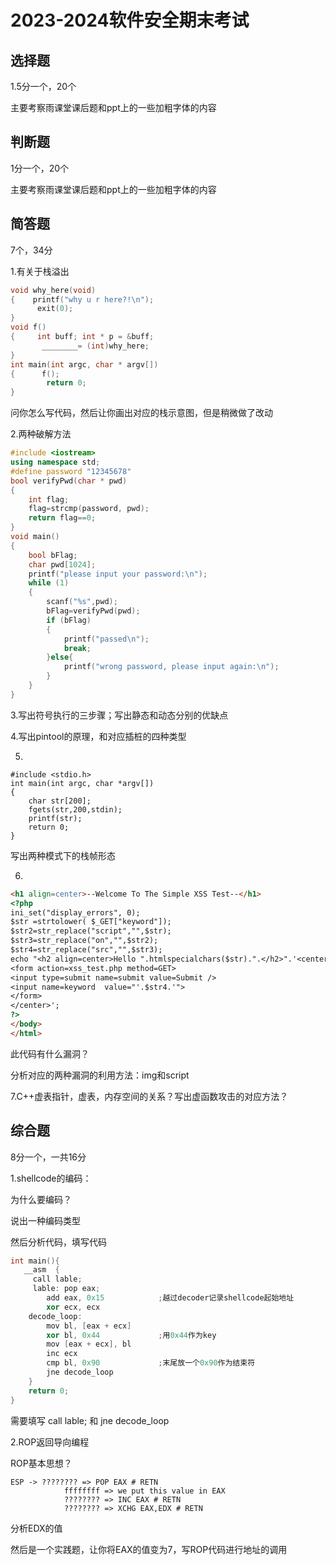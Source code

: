 # 2023-2024软件安全期末考试

## 选择题

1.5分一个，20个

主要考察雨课堂课后题和ppt上的一些加粗字体的内容



## 判断题 

1分一个，20个

主要考察雨课堂课后题和ppt上的一些加粗字体的内容



## 简答题 

7个，34分

1.有关于栈溢出

```c++
void why_here(void)
{    printf("why u r here?!\n"); 
      exit(0); 
}
void f()
{     int buff; int * p = &buff; 
       ________= (int)why_here;
} 
int main(int argc, char * argv[])
{      f();
        return 0;
}
```

问你怎么写代码，然后让你画出对应的栈示意图，但是稍微做了改动



2.两种破解方法

```c++
#include <iostream>
using namespace std;
#define password "12345678"
bool verifyPwd(char * pwd)
{
	int flag;
	flag=strcmp(password, pwd);
	return flag==0;
}
void main()
{
	bool bFlag;
	char pwd[1024];
	printf("please input your password:\n");
	while (1)
	{
		scanf("%s",pwd);
		bFlag=verifyPwd(pwd);
		if (bFlag)
		{
			printf("passed\n");
			break;
		}else{
			printf("wrong password, please input again:\n");
		}
	}
}
```



3.写出符号执行的三步骤；写出静态和动态分别的优缺点



4.写出pintool的原理，和对应插桩的四种类型



5.

```
#include <stdio.h>
int main(int argc, char *argv[])
{
    char str[200];
    fgets(str,200,stdin);
    printf(str);
    return 0;
}
```

写出两种模式下的栈帧形态



6.

```html
<h1 align=center>--Welcome To The Simple XSS Test--</h1>
<?php
ini_set("display_errors", 0);
$str =strtolower( $_GET["keyword"]);
$str2=str_replace("script","",$str);
$str3=str_replace("on","",$str2);
$str4=str_replace("src","",$str3);
echo "<h2 align=center>Hello ".htmlspecialchars($str).".</h2>".'<center>
<form action=xss_test.php method=GET>
<input type=submit name=submit value=Submit />
<input name=keyword  value="'.$str4.'">
</form>
</center>';
?>
</body>
</html>
```

此代码有什么漏洞？

分析对应的两种漏洞的利用方法：img和script



7.C++虚表指针，虚表，内存空间的关系？写出虚函数攻击的对应方法？



## 综合题

8分一个，一共16分

1.shellcode的编码：

为什么要编码？

说出一种编码类型

然后分析代码，填写代码

```c++
int main(){
   __asm  {
     call lable; 
     lable: pop eax; 
        add eax, 0x15            ;越过decoder记录shellcode起始地址
        xor ecx, ecx
    decode_loop:
        mov bl, [eax + ecx]
        xor bl, 0x44             ;用0x44作为key
        mov [eax + ecx], bl
        inc ecx
        cmp bl, 0x90             ;末尾放一个0x90作为结束符
        jne decode_loop 
    } 
	return 0;
}
```

需要填写     call lable; 和        jne decode_loop 



2.ROP返回导向编程

ROP基本思想？

```
ESP -> ???????? => POP EAX # RETN
            ffffffff => we put this value in EAX
            ???????? => INC EAX # RETN
            ???????? => XCHG EAX,EDX # RETN
```

分析EDX的值

然后是一个实践题，让你将EAX的值变为7，写ROP代码进行地址的调用